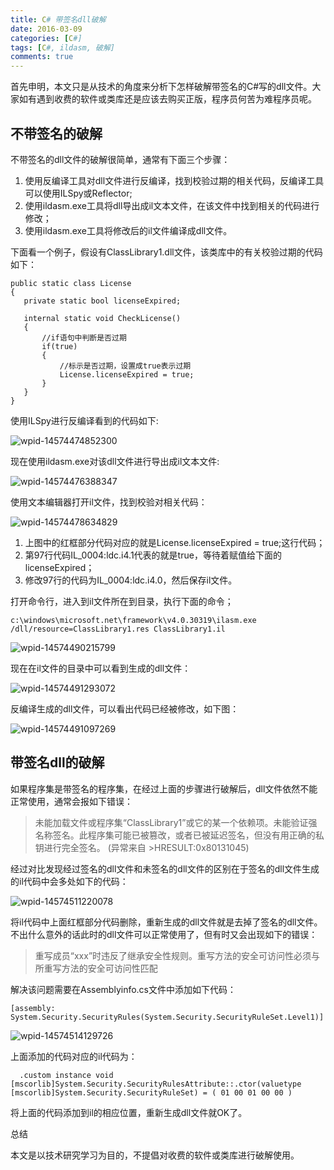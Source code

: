 ```yaml
---
title: C# 带签名dll破解
date: 2016-03-09
categories: [C#]
tags: [C#, ildasm, 破解]
comments: true
---
```


首先申明，本文只是从技术的角度来分析下怎样破解带签名的C#写的dll文件。大家如有遇到收费的软件或类库还是应该去购买正版，程序员何苦为难程序员呢。

## 不带签名的破解

不带签名的dll文件的破解很简单，通常有下面三个步骤：
1. 使用反编译工具对dll文件进行反编译，找到校验过期的相关代码，反编译工具可以使用ILSpy或Reflector;
2. 使用ildasm.exe工具将dll导出成il文本文件，在该文件中找到相关的代码进行修改；
3. 使用ildasm.exe工具将修改后的il文件编译成dll文件。

下面看一个例子，假设有ClassLibrary1.dll文件，该类库中的有关校验过期的代码如下：

```
public static class License
{
   private static bool licenseExpired;

   internal static void CheckLicense()
   {
       //if语句中判断是否过期
       if(true)
       {
           //标示是否过期，设置成true表示过期
           License.licenseExpired = true;
       }
   }
}
```
    
使用ILSpy进行反编译看到的代码如下:

![wpid-14574474852300](http://oec2003.qiniudn.com/wpid-14574474852300.jpg)

现在使用ildasm.exe对该dll文件进行导出成il文本文件:

![wpid-14574476388347](http://oec2003.qiniudn.com/wpid-14574476388347.jpg)

使用文本编辑器打开il文件，找到校验对相关代码：

![wpid-14574478634829](http://oec2003.qiniudn.com/wpid-14574478634829.jpg)

1. 上图中的红框部分代码对应的就是License.licenseExpired = true;这行代码；
2. 第97行代码IL_0004:ldc.i4.1代表的就是true，等待着赋值给下面的licenseExpired；
3. 修改97行的代码为IL_0004:ldc.i4.0，然后保存il文件。

打开命令行，进入到il文件所在到目录，执行下面的命令；

```
c:\windows\microsoft.net\framework\v4.0.30319\ilasm.exe /dll/resource=ClassLibrary1.res ClassLibrary1.il
```

![wpid-14574490215799](http://oec2003.qiniudn.com/wpid-14574490215799.jpg)

现在在il文件的目录中可以看到生成的dll文件：

![wpid-14574491293072](http://oec2003.qiniudn.com/wpid-14574491293072.jpg)

反编译生成的dll文件，可以看出代码已经被修改，如下图：

![wpid-14574491097269](http://oec2003.qiniudn.com/wpid-14574491097269.jpg)

## 带签名dll的破解

如果程序集是带签名的程序集，在经过上面的步骤进行破解后，dll文件依然不能正常使用，通常会报如下错误：

> 未能加载文件或程序集“ClassLibrary1”或它的某一个依赖项。未能验证强名称签名。此程序集可能已被篡改，或者已被延迟签名，但没有用正确的私钥进行完全签名。 (异常来自 >HRESULT:0x80131045)

经过对比发现经过签名的dll文件和未签名的dll文件的区别在于签名的dll文件生成的il代码中会多处如下的代码：

![wpid-14574511220078](http://oec2003.qiniudn.com/wpid-14574511220078.jpg)

将il代码中上面红框部分代码删除，重新生成的dll文件就是去掉了签名的dll文件。不出什么意外的话此时的dll文件可以正常使用了，但有时又会出现如下的错误：

> 重写成员“xxx”时违反了继承安全性规则。重写方法的安全可访问性必须与所重写方法的安全可访问性匹配

解决该问题需要在Assemblyinfo.cs文件中添加如下代码：

```
[assembly: System.Security.SecurityRules(System.Security.SecurityRuleSet.Level1)]
```

![wpid-14574514129726](http://oec2003.qiniudn.com/wpid-14574514129726.jpg)

上面添加的代码对应的il代码为：

```
  .custom instance void [mscorlib]System.Security.SecurityRulesAttribute::.ctor(valuetype [mscorlib]System.Security.SecurityRuleSet) = ( 01 00 01 00 00 ) 
```

将上面的代码添加到il的相应位置，重新生成dll文件就OK了。

总结

本文是以技术研究学习为目的，不提倡对收费的软件或类库进行破解使用。


